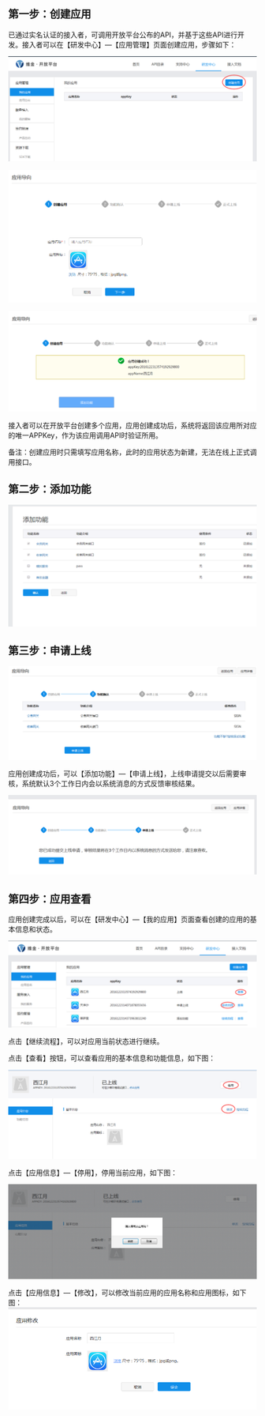 ## 第一步：创建应用

已通过实名认证的接入者，可调用开放平台公布的API，并基于这些API进行开发。接入者可以在【研发中心】—【应用管理】页面创建应用，步骤如下：

![](/assets/创建应用.png)

![](/assets/创建应用2.png)

![](/assets/创建应用-添加功能.png)

接入者可以在开放平台创建多个应用，应用创建成功后，系统将返回该应用所对应的唯一APPKey，作为该应用调用API时验证所用。

备注：创建应用时只需填写应用名称，此时的应用状态为新建，无法在线上正式调用接口。

## 第二步：添加功能

![](/assets/添加功能.png)

## 第三步：申请上线

![](/assets/添加功能确认.png)

应用创建成功后，可以【添加功能】—【申请上线】，上线申请提交以后需要审核，系统默认3个工作日内会以系统消息的方式反馈审核结果。

![](/assets/申请上线.png)

## 第四步：应用查看

应用创建完成以后，可以在【研发中心】—【我的应用】页面查看创建的应用的基本信息和状态。

![](/assets/应用查看.png)

点击【继续流程】，可以对应用当前状态进行继续。

点击【查看】按钮，可以查看应用的基本信息和功能信息，如下图：

![](/assets/应用基本信息png)

点击【应用信息】—【停用】，停用当前应用，如下图：

![](/assets/应用停用.png)

点击【应用信息】—【修改】，可以修改当前应用的应用名称和应用图标，如下图：![](/assets/应用名称修改.png)

